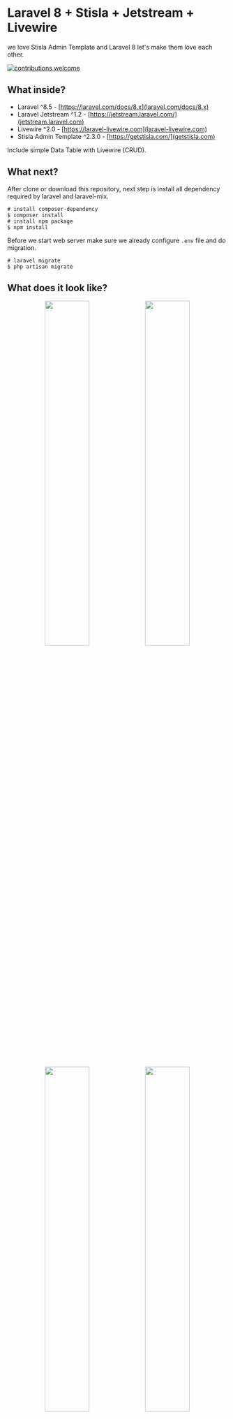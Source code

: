 # Laravel 8 + Stisla + Jetstream + Livewire
we love Stisla Admin Template and Laravel 8 let's make them love each other.

[![contributions welcome](https://img.shields.io/badge/contributions-welcome-brightgreen.svg?style=flat)](https://github.com/nyancodeid/laravel-8-stisla-jetstream/issues)

## What inside?
- Laravel ^8.5 - [https://laravel.com/docs/8.x](laravel.com/docs/8.x)
- Laravel Jetstream ^1.2 - [https://jetstream.laravel.com/](jetstream.laravel.com)
- Livewire ^2.0 - [https://laravel-livewire.com](laravel-livewire.com)
- Stisla Admin Template ^2.3.0 - [https://getstisla.com/](getstisla.com)

Include simple Data Table with Livewire (CRUD).

## What next?
After clone or download this repository, next step is install all dependency required by laravel and laravel-mix.

```shell
# install composer-dependency
$ composer install
# install npm package
$ npm install
```

Before we start web server make sure we already configure `.env` file and do migration.

```shell
# laravel migrate
$ php artisan migrate
```

## What does it look like?

<center>
    <img src="https://telegra.ph/file/49c7571f06872948fb0bc.png" width="45%" height="auto" />
    <img src="https://telegra.ph/file/613288c34841388c24f34.png" width="45%" height="auto" />
    <img src="https://telegra.ph/file/dc477d822f5d5717dbd1b.png" width="45%" height="auto" />
    <img src="https://telegra.ph/file/8741e5fc455f02571b4c2.png" width="45%" height="auto" />
</center>


